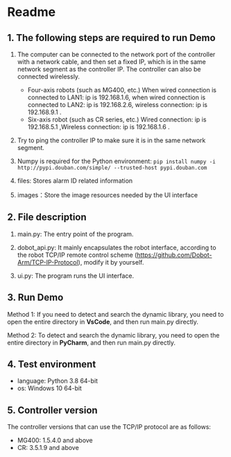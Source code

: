 # Readme

## 1. The following steps are required to run Demo
1. The computer can be connected to the network port of the controller with a network cable, and then set a fixed IP, which is in the same network segment as the controller IP. The controller can also be connected wirelessly.

    - Four-axis robots (such as MG400, etc.) When wired connection is connected to LAN1: ip is 192.168.1.6, when wired connection is connected to LAN2: ip is 192.168.2.6, wireless connection: ip is 192.168.9.1 .
    - Six-axis robot (such as CR series, etc.) Wired connection: ip is 192.168.5.1 ,Wireless connection: ip is 192.168.1.6 .

2. Try to ping the controller IP to make sure it is in the same network segment.

3. Numpy is required for the Python environment: `pip install numpy -i http://pypi.douban.com/simple/ --trusted-host pypi.douban.com`

4. files: Stores alarm ID related information

5. images：Store the image resources needed by the UI interface

## 2. File description
1. main.py: The entry point of the program.
   
2. dobot_api.py: It mainly encapsulates the robot interface, according to the robot TCP/IP remote control scheme (https://github.com/Dobot-Arm/TCP-IP-Protocol), modify it by yourself.

3. ui.py: The program runs the UI interface.
## 3. Run Demo
Method 1: If you need to detect and search the dynamic library, you need to open the entire directory in **VsCode**, and then run main.py directly.  

Method 2: To detect and search the dynamic library, you need to open the entire directory in **PyCharm**, and then run main.py directly.

## 4. Test environment
- language: Python 3.8 64-bit
- os: Windows 10 64-bit

## 5. Controller version
The controller versions that can use the TCP/IP protocol are as follows:

- MG400: 1.5.4.0 and above
- CR: 3.5.1.9 and above